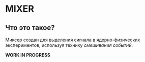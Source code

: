 # MIXER 

## Что это такое?

Миксер создан для выделения сигнала в ядерно-физических экспериментов, используя 
технику _смешивания событий_.

**WORK IN PROGRESS**
